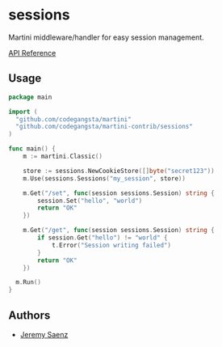 # sessions
Martini middleware/handler for easy session management.

[API Reference](http://godoc.org/github.com/codegangsta/martini-contrib/sessions)

## Usage

~~~ go
package main

import (
  "github.com/codegangsta/martini"
  "github.com/codegangsta/martini-contrib/sessions"
)

func main() {
	m := martini.Classic()

	store := sessions.NewCookieStore([]byte("secret123"))
	m.Use(sessions.Sessions("my_session", store))

	m.Get("/set", func(session sessions.Session) string {
		session.Set("hello", "world")
		return "OK"
	})

	m.Get("/get", func(session sessions.Session) string {
		if session.Get("hello") != "world" {
			t.Error("Session writing failed")
		}
		return "OK"
	})

  m.Run()
}

~~~

## Authors
* [Jeremy Saenz](http://github.com/codegangsta)

